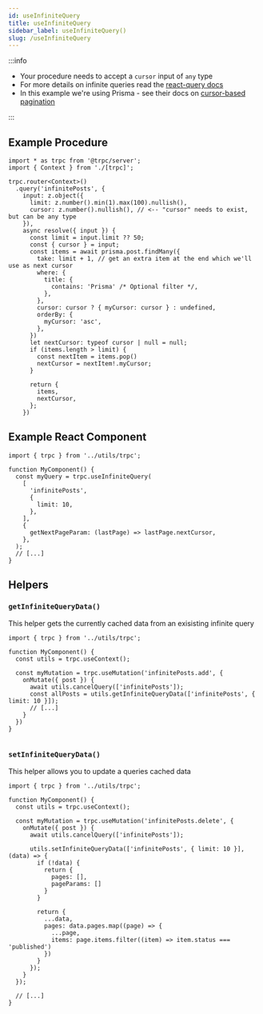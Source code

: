 ```yaml
---
id: useInfiniteQuery
title: useInfiniteQuery
sidebar_label: useInfiniteQuery()
slug: /useInfiniteQuery
---
```


:::info

- Your procedure needs to accept a `cursor` input of `any` type
- For more details on infinite queries read the [react-query docs](https://react-query.tanstack.com/reference/useInfiniteQuery)
- In this example we're using Prisma - see their docs on [cursor-based pagination](https://www.prisma.io/docs/concepts/components/prisma-client/pagination#cursor-based-pagination)

:::



## Example Procedure

```tsx
import * as trpc from '@trpc/server';
import { Context } from './[trpc]';

trpc.router<Context>()
  .query('infinitePosts', {
    input: z.object({
      limit: z.number().min(1).max(100).nullish(),
      cursor: z.number().nullish(), // <-- "cursor" needs to exist, but can be any type
    }),
    async resolve({ input }) {
      const limit = input.limit ?? 50;
      const { cursor } = input;
      const items = await prisma.post.findMany({
        take: limit + 1, // get an extra item at the end which we'll use as next cursor
        where: {
          title: {
            contains: 'Prisma' /* Optional filter */,
          },
        },
        cursor: cursor ? { myCursor: cursor } : undefined,
        orderBy: {
          myCursor: 'asc',
        },
      })
      let nextCursor: typeof cursor | null = null;
      if (items.length > limit) {
        const nextItem = items.pop()
        nextCursor = nextItem!.myCursor;
      }

      return {
        items,
        nextCursor,
      };
    })
```


## Example React Component

```tsx
import { trpc } from '../utils/trpc';

function MyComponent() {
  const myQuery = trpc.useInfiniteQuery(
    [
      'infinitePosts',
      {
        limit: 10,
      },
    ],
    {
      getNextPageParam: (lastPage) => lastPage.nextCursor,
    },
  );
  // [...]
}

```

## Helpers

### `getInfiniteQueryData()`

This helper gets the currently cached data from an exisisting infinite query

```tsx
import { trpc } from '../utils/trpc';

function MyComponent() {
  const utils = trpc.useContext();

  const myMutation = trpc.useMutation('infinitePosts.add', {
    onMutate({ post }) {
      await utils.cancelQuery(['infinitePosts']);
      const allPosts = utils.getInfiniteQueryData(['infinitePosts', { limit: 10 }]);
      // [...]
    }
  })
}


```

### `setInfiniteQueryData()`

This helper allows you to update a queries cached data

```tsx
import { trpc } from '../utils/trpc';

function MyComponent() {
  const utils = trpc.useContext();

  const myMutation = trpc.useMutation('infinitePosts.delete', {
    onMutate({ post }) {
      await utils.cancelQuery(['infinitePosts']);

      utils.setInfiniteQueryData(['infinitePosts', { limit: 10 }], (data) => {
        if (!data) {
          return {
            pages: [],
            pageParams: []
          }
        }

        return {
          ...data,
          pages: data.pages.map((page) => {
            ...page,
            items: page.items.filter((item) => item.status === 'published')
          })
        }
      });
    }
  });

  // [...]
}


```

